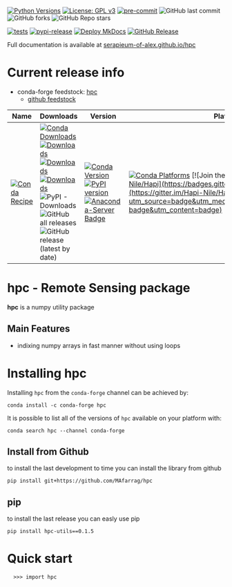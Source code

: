 [![Python Versions](https://img.shields.io/pypi/pyversions/hpc.png)](https://img.shields.io/pypi/pyversions/hpc)
[![License: GPL v3](https://img.shields.io/badge/License-GPLv3-blue.svg)](https://www.gnu.org/licenses/gpl-3.0)
[![pre-commit](https://img.shields.io/badge/pre--commit-enabled-brightgreen?logo=pre-commit&logoColor=white)](https://github.com/pre-commit/pre-commit)
![GitHub last commit](https://img.shields.io/github/last-commit/Serapieum-of-alex/hpc)
![GitHub forks](https://img.shields.io/github/forks/Serapieum-of-alex/hpc?style=social)
![GitHub Repo stars](https://img.shields.io/github/stars/Serapieum-of-alex/hpc?style=social)

[![tests](https://github.com/Serapieum-of-alex/hpc/actions/workflows/tests.yml/badge.svg)](https://github.com/Serapieum-of-alex/hpc/actions/workflows/tests.yml)
[![pypi-release](https://github.com/Serapieum-of-alex/hpc/actions/workflows/pypi-release.yml/badge.svg)](https://github.com/Serapieum-of-alex/hpc/actions/workflows/pypi-release.yml)
[![Deploy MkDocs](https://github.com/Serapieum-of-alex/hpc/actions/workflows/github-pages-mkdocs.yml/badge.svg)](https://github.com/Serapieum-of-alex/hpc/actions/workflows/github-pages-mkdocs.yml)
[![GitHub Release](https://github.com/Serapieum-of-alex/hpc/actions/workflows/create-release.yml/badge.svg)](https://github.com/Serapieum-of-alex/hpc/actions/workflows/create-release.yml)

Full documentation is available at [serapieum-of-alex.github.io/hpc](https://serapieum-of-alex.github.io/hpc//)

Current release info
====================
- conda-forge feedstock: [hpc](https://anaconda.org/conda-forge/hpc)
  - [github feedstock](https://github.com/conda-forge/hpc-feedstock)

| Name | Downloads                                                                                                                                                                                                                                                                                                                                                                                                                                                                                                                                                                                                                                                                            | Version | Platforms |
| --- |--------------------------------------------------------------------------------------------------------------------------------------------------------------------------------------------------------------------------------------------------------------------------------------------------------------------------------------------------------------------------------------------------------------------------------------------------------------------------------------------------------------------------------------------------------------------------------------------------------------------------------------------------------------------------------------| --- | --- |
| [![Conda Recipe](https://img.shields.io/badge/recipe-hpc-green.svg)](https://anaconda.org/conda-forge/hpc) | [![Conda Downloads](https://img.shields.io/conda/dn/conda-forge/hpc.svg)](https://anaconda.org/conda-forge/hpc) [![Downloads](https://pepy.tech/badge/hpc-utils)](https://pepy.tech/project/hpc) [![Downloads](https://pepy.tech/badge/hpc-utils/month)](https://pepy.tech/project/hpc)  [![Downloads](https://pepy.tech/badge/hpc-utils/week)](https://pepy.tech/project/hpc)  ![PyPI - Downloads](https://img.shields.io/pypi/dd/hpc-utils?color=blue&style=flat-square) ![GitHub all releases](https://img.shields.io/github/downloads/Serapieum-of-alex/hpc/total) ![GitHub release (latest by date)](https://img.shields.io/github/downloads/Serapieum-of-alex/hpc/0.1.4/total) | [![Conda Version](https://img.shields.io/conda/vn/conda-forge/hpc.svg)](https://anaconda.org/conda-forge/hpc) [![PyPI version](https://badge.fury.io/py/hpc.svg)](https://badge.fury.io/py/hpc) [![Anaconda-Server Badge](https://anaconda.org/conda-forge/hpc/badges/version.svg)](https://anaconda.org/conda-forge/hpc) | [![Conda Platforms](https://img.shields.io/conda/pn/conda-forge/hpc.svg)](https://anaconda.org/conda-forge/hpc) [![Join the chat at https://gitter.im/Hapi-Nile/Hapi](https://badges.gitter.im/Hapi-Nile/Hapi.svg)](https://gitter.im/Hapi-Nile/Hapi?utm_source=badge&utm_medium=badge&utm_campaign=pr-badge&utm_content=badge) |

hpc - Remote Sensing package
=====================================================================
**hpc** is a numpy utility package

Main Features
-------------
  - indixing numpy arrays in fast manner without using loops


Installing hpc
===============

Installing `hpc` from the `conda-forge` channel can be achieved by:

```
conda install -c conda-forge hpc
```

It is possible to list all of the versions of `hpc` available on your platform with:

```
conda search hpc --channel conda-forge
```

## Install from Github
to install the last development to time you can install the library from github
```
pip install git+https://github.com/MAfarrag/hpc
```

## pip
to install the last release you can easly use pip
```
pip install hpc-utils==0.1.5
```

Quick start
===========

```
  >>> import hpc
```
